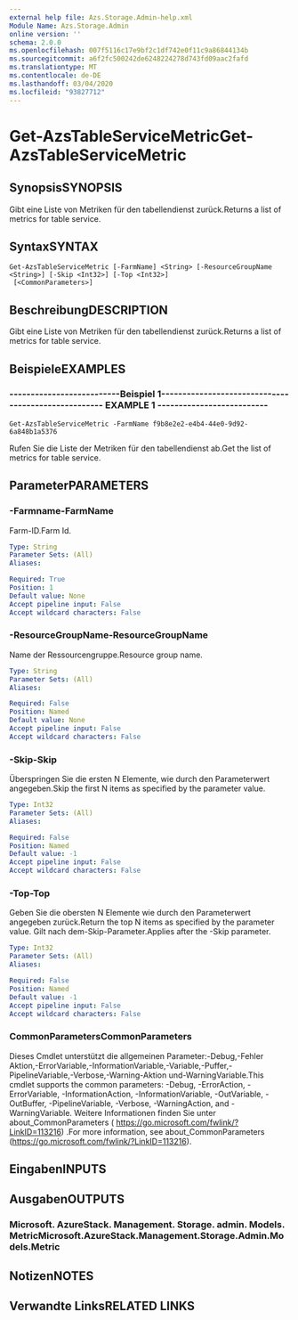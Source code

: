 ```yaml
---
external help file: Azs.Storage.Admin-help.xml
Module Name: Azs.Storage.Admin
online version: ''
schema: 2.0.0
ms.openlocfilehash: 007f5116c17e9bf2c1df742e0f11c9a86844134b
ms.sourcegitcommit: a6f2fc500242de6248224278d743fd09aac2fafd
ms.translationtype: MT
ms.contentlocale: de-DE
ms.lasthandoff: 03/04/2020
ms.locfileid: "93827712"
---
```

# <span data-ttu-id="88ff7-101">Get-AzsTableServiceMetric</span><span class="sxs-lookup"><span data-stu-id="88ff7-101">Get-AzsTableServiceMetric</span></span>

## <span data-ttu-id="88ff7-102">Synopsis</span><span class="sxs-lookup"><span data-stu-id="88ff7-102">SYNOPSIS</span></span>
<span data-ttu-id="88ff7-103">Gibt eine Liste von Metriken für den tabellendienst zurück.</span><span class="sxs-lookup"><span data-stu-id="88ff7-103">Returns a list of metrics for table service.</span></span>

## <span data-ttu-id="88ff7-104">Syntax</span><span class="sxs-lookup"><span data-stu-id="88ff7-104">SYNTAX</span></span>

```
Get-AzsTableServiceMetric [-FarmName] <String> [-ResourceGroupName <String>] [-Skip <Int32>] [-Top <Int32>]
 [<CommonParameters>]
```

## <span data-ttu-id="88ff7-105">Beschreibung</span><span class="sxs-lookup"><span data-stu-id="88ff7-105">DESCRIPTION</span></span>
<span data-ttu-id="88ff7-106">Gibt eine Liste von Metriken für den tabellendienst zurück.</span><span class="sxs-lookup"><span data-stu-id="88ff7-106">Returns a list of metrics for table service.</span></span>

## <span data-ttu-id="88ff7-107">Beispiele</span><span class="sxs-lookup"><span data-stu-id="88ff7-107">EXAMPLES</span></span>

### <span data-ttu-id="88ff7-108">--------------------------Beispiel 1--------------------------</span><span class="sxs-lookup"><span data-stu-id="88ff7-108">-------------------------- EXAMPLE 1 --------------------------</span></span>
```
Get-AzsTableServiceMetric -FarmName f9b8e2e2-e4b4-44e0-9d92-6a848b1a5376
```

<span data-ttu-id="88ff7-109">Rufen Sie die Liste der Metriken für den tabellendienst ab.</span><span class="sxs-lookup"><span data-stu-id="88ff7-109">Get the list of metrics for table service.</span></span>

## <span data-ttu-id="88ff7-110">Parameter</span><span class="sxs-lookup"><span data-stu-id="88ff7-110">PARAMETERS</span></span>

### <span data-ttu-id="88ff7-111">-Farmname</span><span class="sxs-lookup"><span data-stu-id="88ff7-111">-FarmName</span></span>
<span data-ttu-id="88ff7-112">Farm-ID.</span><span class="sxs-lookup"><span data-stu-id="88ff7-112">Farm Id.</span></span>

```yaml
Type: String
Parameter Sets: (All)
Aliases: 

Required: True
Position: 1
Default value: None
Accept pipeline input: False
Accept wildcard characters: False
```

### <span data-ttu-id="88ff7-113">-ResourceGroupName</span><span class="sxs-lookup"><span data-stu-id="88ff7-113">-ResourceGroupName</span></span>
<span data-ttu-id="88ff7-114">Name der Ressourcengruppe.</span><span class="sxs-lookup"><span data-stu-id="88ff7-114">Resource group name.</span></span>

```yaml
Type: String
Parameter Sets: (All)
Aliases: 

Required: False
Position: Named
Default value: None
Accept pipeline input: False
Accept wildcard characters: False
```

### <span data-ttu-id="88ff7-115">-Skip</span><span class="sxs-lookup"><span data-stu-id="88ff7-115">-Skip</span></span>
<span data-ttu-id="88ff7-116">Überspringen Sie die ersten N Elemente, wie durch den Parameterwert angegeben.</span><span class="sxs-lookup"><span data-stu-id="88ff7-116">Skip the first N items as specified by the parameter value.</span></span>

```yaml
Type: Int32
Parameter Sets: (All)
Aliases: 

Required: False
Position: Named
Default value: -1
Accept pipeline input: False
Accept wildcard characters: False
```

### <span data-ttu-id="88ff7-117">-Top</span><span class="sxs-lookup"><span data-stu-id="88ff7-117">-Top</span></span>
<span data-ttu-id="88ff7-118">Geben Sie die obersten N Elemente wie durch den Parameterwert angegeben zurück.</span><span class="sxs-lookup"><span data-stu-id="88ff7-118">Return the top N items as specified by the parameter value.</span></span>
<span data-ttu-id="88ff7-119">Gilt nach dem-Skip-Parameter.</span><span class="sxs-lookup"><span data-stu-id="88ff7-119">Applies after the -Skip parameter.</span></span>

```yaml
Type: Int32
Parameter Sets: (All)
Aliases: 

Required: False
Position: Named
Default value: -1
Accept pipeline input: False
Accept wildcard characters: False
```

### <span data-ttu-id="88ff7-120">CommonParameters</span><span class="sxs-lookup"><span data-stu-id="88ff7-120">CommonParameters</span></span>
<span data-ttu-id="88ff7-121">Dieses Cmdlet unterstützt die allgemeinen Parameter:-Debug,-Fehler Aktion,-ErrorVariable,-InformationVariable,-Variable,-Puffer,-PipelineVariable,-Verbose,-Warning-Aktion und-WarningVariable.</span><span class="sxs-lookup"><span data-stu-id="88ff7-121">This cmdlet supports the common parameters: -Debug, -ErrorAction, -ErrorVariable, -InformationAction, -InformationVariable, -OutVariable, -OutBuffer, -PipelineVariable, -Verbose, -WarningAction, and -WarningVariable.</span></span> <span data-ttu-id="88ff7-122">Weitere Informationen finden Sie unter about_CommonParameters ( https://go.microsoft.com/fwlink/?LinkID=113216) .</span><span class="sxs-lookup"><span data-stu-id="88ff7-122">For more information, see about_CommonParameters (https://go.microsoft.com/fwlink/?LinkID=113216).</span></span>

## <span data-ttu-id="88ff7-123">Eingaben</span><span class="sxs-lookup"><span data-stu-id="88ff7-123">INPUTS</span></span>

## <span data-ttu-id="88ff7-124">Ausgaben</span><span class="sxs-lookup"><span data-stu-id="88ff7-124">OUTPUTS</span></span>

### <span data-ttu-id="88ff7-125">Microsoft. AzureStack. Management. Storage. admin. Models. Metric</span><span class="sxs-lookup"><span data-stu-id="88ff7-125">Microsoft.AzureStack.Management.Storage.Admin.Models.Metric</span></span>

## <span data-ttu-id="88ff7-126">Notizen</span><span class="sxs-lookup"><span data-stu-id="88ff7-126">NOTES</span></span>

## <span data-ttu-id="88ff7-127">Verwandte Links</span><span class="sxs-lookup"><span data-stu-id="88ff7-127">RELATED LINKS</span></span>

